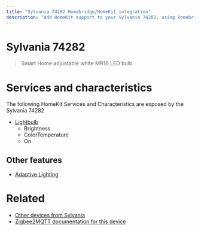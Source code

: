 ```yaml
---
title: "Sylvania 74282 Homebridge/HomeKit integration"
description: "Add HomeKit support to your Sylvania 74282, using Homebridge, Zigbee2MQTT and homebridge-z2m."
---
```

<!---
This file has been GENERATED using src/docgen/docgen.ts
DO NOT EDIT THIS FILE MANUALLY!
-->
# Sylvania 74282
> Smart Home adjustable white MR16 LED bulb


# Services and characteristics
The following HomeKit Services and Characteristics are exposed by
the Sylvania 74282

* [Lightbulb](../../light.md)
  * Brightness
  * ColorTemperature
  * On


## Other features
* [Adaptive Lighting](../../light.md)


# Related
* [Other devices from Sylvania](../index.md#sylvania)
* [Zigbee2MQTT documentation for this device](https://www.zigbee2mqtt.io/devices/74282.html)